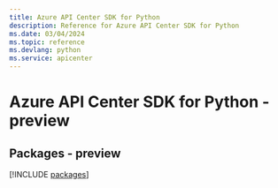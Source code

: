 ```yaml
---
title: Azure API Center SDK for Python
description: Reference for Azure API Center SDK for Python
ms.date: 03/04/2024
ms.topic: reference
ms.devlang: python
ms.service: apicenter
---
```

# Azure API Center SDK for Python - preview
## Packages - preview
[!INCLUDE [packages](api-center-index.md)]